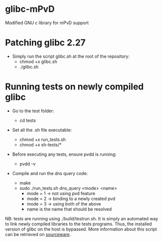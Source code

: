 # glibc-mPvD
Modified GNU c library for mPvD support

# Patching glibc 2.27
* Simply run the script glibc.sh at the root of the repository:
  * chmod +x glibc.sh
  * ./glibc.sh

# Running tests on newly compiled glibc
* Go to the test folder:
  * cd tests

* Set all the .sh file executable:
  * chmod +x run_tests.sh
  * chmod +x sh-tests/*

* Before executing any tests, ensure pvdd is running:
  * pvdd -v 

* Compile and run the dns query code:
  * make
  * sudo ./run_tests.sh dns_query \<mode\> \<name\>
    * mode = 1 -> not using pvd feature
    * mode = 2 -> binding to a newly created pvd
    * mode = 3 -> using both of the above
    * name is the name that should be resolved

NB: tests are running using ./build/testrun.sh. It is simply an automated way to link newly compiled libraries to the tests programs. Thus, the installed version of glibc on the host is bypassed. More information about this script can be retrieved on [sourceware](https://sourceware.org/glibc/wiki/Testing/Builds). 
